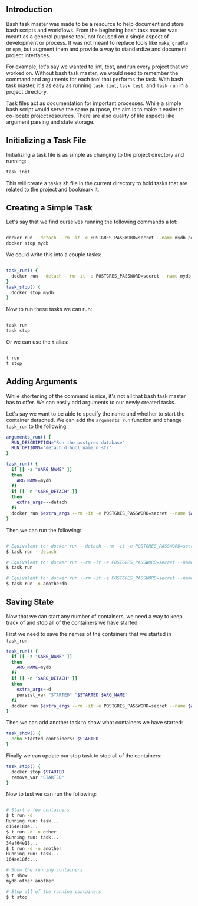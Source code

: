## Introduction

Bash task master was made to be a resource to help document and store bash scripts and workflows.
From the beginning bash task master was meant as a general purpose tool, not focused on a single aspect of development or process.
It was not meant to replace tools like `make`, `gradle` or `npm`, but augment them and provide a way to standardize and document project interfaces.

For example, let's say we wanted to lint, test, and run every project that we worked on.
Without bash task master, we would need to remember the command and arguments for each tool that performs the task.
With bash task master, it's as easy as running `task lint`, `task test`, and `task run` in a project directory.

Task files act as documentation for important processes.
While a simple bash script would serve the same purpose, the aim is to make it easier to co-locate project resources.
There are also quality of life aspects like argument parsing and state storage.

## Initializing a Task File

Initializing a task file is as simple as changing to the project directory and running:

``` bash
task init
```

This will create a tasks.sh file in the current directory to hold tasks that are related to the project and bookmark it.

## Creating a Simple Task

Let's say that we find ourselves running the following commands a lot:

``` bash

docker run --detach --rm -it -e POSTGRES_PASSWORD=secret --name mydb postgres
docker stop mydb

```

We could write this into a couple tasks:

``` bash

task_run() {
  docker run --detach --rm -it -e POSTGRES_PASSWORD=secret --name mydb postgres
}
task_stop() {
  docker stop mydb
}

```

Now to run these tasks we can run:

``` bash

task run
task stop

```

Or we can use the `t` alias:

``` bash

t run
t stop

```

## Adding Arguments

While shortening of the command is nice, it's not all that bash task master has to offer.
We can easily add arguments to our newly created tasks.

Let's say we want to be able to specify the name and whether to start the container detached.
We can add the `arguments_run` function and change `task_run` to the following:

``` bash
arguments_run() {
  RUN_DESCRIPTION="Run the postgres database"
  RUN_OPTIONS="detach:d:bool name:n:str"
}

task_run() {
  if [[ -z "$ARG_NAME" ]]
  then
    ARG_NAME=mydb
  fi
  if [[ -n "$ARG_DETACH" ]]
  then
    extra_args=--detach
  fi
  docker run $extra_args --rm -it -e POSTGRES_PASSWORD=secret --name $ARG_NAME postgres
}

```

Then we can run the following:

``` {.bash .no-copy}

# Equivalent to: docker run --detach --rm -it -e POSTGRES_PASSWORD=secret --name mydb postgres
$ task run --detach

# Equivalent to: docker run --rm -it -e POSTGRES_PASSWORD=secret --name mydb postgres
$ task run

# Equivalent to: docker run --rm -it -e POSTGRES_PASSWORD=secret --name anotherdb postgres
$ task run -n anotherdb

```

## Saving State 

Now that we can start any number of containers, we need a way to keep track of and stop all of the containers we have started

First we need to save the names of the containers that we started in `task_run`:

``` bash
task_run() {
  if [[ -z "$ARG_NAME" ]]
  then
    ARG_NAME=mydb
  fi
  if [[ -n "$ARG_DETACH" ]]
  then
    extra_args=-d
    persist_var "STARTED" "$STARTED $ARG_NAME"
  fi
  docker run $extra_args --rm -it -e POSTGRES_PASSWORD=secret --name $ARG_NAME postgres
}
```

Then we can add another task to show what containers we have started:

``` bash
task_show() {
  echo Started containers: $STARTED
}
```

Finally we can update our stop task to stop all of the containers:

``` bash
task_stop() {
  docker stop $STARTED
  remove_var "STARTED"
}
```

Now to test we can run the following:

``` {.bash .no-copy}

# Start a few containers
$ t run -d
Running run: task...
c164e181e...
$ t run -d -n other
Running run: task...
34ef64e18...
$ t run -d -n another
Running run: task...
164ae18fc...

# Show the running containers
$ t show
mydb other another

# Stop all of the running containers
$ t stop

```
